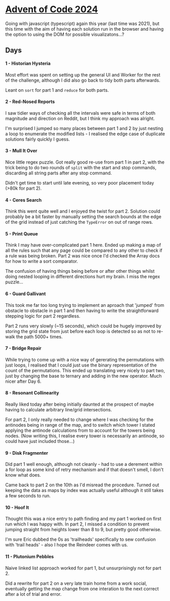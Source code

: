 # [Advent of Code 2024](https://adventofcode.com/2024)

Going with javascript (typescript) again this year (last time was 2021), but this time with the
aim of having each solution run in the browser and having the option to using the DOM for
possible visualizatons...?

## Days

#### 1 - Historian Hysteria

Most effort was spent on setting up the general UI and Worker for the rest of the challenge, although I did also go back to tidy both parts afterwards.

Leant on `sort` for part 1 and `reduce` for both parts.

#### 2 - Red-Nosed Reports

I saw tidier ways of checking all the intervals were safe in terms of both magnitude and direction on Reddit, but I think my approach was alright.

I'm surprised I jumped so many places between part 1 and 2 by just nesting a loop to enumerate the modified lists - I realised the edge case of duplicate solutions fairly quickly I guess.

#### 3 - Mull It Over

Nice little regex puzzle. Got really good re-use from part 1 in part 2, with the trick being to do two rounds of `split` with the start and stop commands, discarding all string parts after any stop command.

Didn't get time to start until late evening, so very poor placement today (>80k for part 2).

#### 4 - Ceres Search

Think this went quite well and I enjoyed the twist for part 2. Solution could probably be a bit faster by manually setting the search bounds at the edge of the grid instead of just catching the `TypeError` on out of range rows.

#### 5 - Print Queue

Think I may have over-complicated part 1 here. Ended up making a map of all the rules such that any page could be compared to any other to check if a rule was being broken. Part 2 was nice once I'd checked the Array docs for how to write a sort comparator.

The confusion of having things being before or after other things whilst doing nested looping in different directions hurt my brain. I miss the regex puzzle...

#### 6 - Guard Gallivant

This took me far too long trying to implement an aproach that 'jumped' from obstacle to obstacle in part 1 and then having to write the straightforward stepping logic for part 2 regardless.

Part 2 runs very slowly (~15 seconds), which could be hugely improved by storing the grid state from just before each loop is detected so as not to re-walk the path 5000+ times.

#### 7 - Bridge Repair

While trying to come up with a nice way of gererating the permutations with just loops, I realised that I could just use the binary representation of the count of the permutations. This ended up translating very nicely to part two, just by changing the base to ternary and adding in the new operator. Much nicer after Day 6.

#### 8 - Resonant Collinearity

Really liked today after being initially daunted at the prospect of maybe having to calculate arbitrary line/grid intersections.

For part 2, I only really needed to change where I was checking for the antinodes being in range of the map, and to switch which tower I stated applying the antinode calculations from to account for the towers being nodes. (Now writing this, I realise every tower is necessarily an antinode, so could have just included those...)

#### 9 - Disk Fragmenter

Did part 1 well enough, although not cleanly - had to use a derement within a for loop as some kind of retry mechanism and if that doesn't smell, I don't know what does.

Came back to part 2 on the 10th as I'd misread the procedure. Turned out keeping the data as maps by index was actually useful although it still takes a few seconds to run.

#### 10 - Hoof It

Thought this was a nice entry to path finding and my part 1 worked on first run which I was happy with.
In part 2, I missed a condition to prevent jumping straight from heights lower than 8 to 9, but pretty good otherwise.

I'm sure Eric dubbed the 0s as 'trailheads' specifically to sew confusion with 'trail heads' - also I hope the Reindeer comes with us.

#### 11 - Plutonium Pebbles

Naive linked list approach worked for part 1, but unsurprisingly not for part 2.

Did a rewrite for part 2 on a very late train home from a work social, eventually getting the map change from one interation to the next correct after a lot of trial and error.
